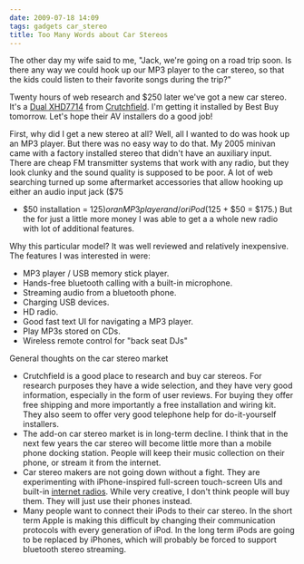 ```yaml
---
date: 2009-07-18 14:09
tags: gadgets car_stereo
title: Too Many Words about Car Stereos
---
```


The other day my wife said to me, "Jack, we're going on a road trip soon. Is
there any way we could hook up our MP3 player to the car stereo, so that the
kids could listen to their favorite songs during the trip?"

Twenty hours of
web research and $250 later we've got a new car stereo. It's a
[Dual XHD7714](http://www.dualav.com/mobileaudio/xhd7714.php) from
[Crutchfield](http://www.crutchfield.com/). I'm getting it installed by Best
Buy tomorrow. Let's hope their AV installers do a good job!

First, why did I
get a new stereo at all? Well, all I wanted to do was hook up an MP3 player.
But there was no easy way to do that. My 2005 minivan came with a factory
installed stereo that didn't have an auxiliary input. There are cheap FM
transmitter systems that work with any radio, but they look clunky and the
sound quality is supposed to be poor. A lot of web searching turned up some
aftermarket accessories that allow hooking up either an audio input jack ($75
+ $50 installation = $125) or an MP3 player and/or iPod ($125 + $50 = $175.)
But the for just a little more money I was able to get a a whole new radio
with lot of additional features.

Why this particular model? It was well
reviewed and relatively inexpensive. The features I was interested in were:

* MP3 player / USB memory stick player.
* Hands-free bluetooth calling with a built-in microphone.
* Streaming audio from a bluetooth phone.
* Charging USB devices.
* HD radio.
* Good fast text UI for navigating a MP3 player.
* Play MP3s stored on CDs.
* Wireless remote control for "back seat DJs"

General thoughts on the car stereo market

* Crutchfield is a good place to research and buy car stereos. For research purposes they have a wide selection, and they have very good information, especially in the form of user reviews. For buying they offer free shipping and more importantly a free installation and wiring kit. They also seem to offer very good telephone help for do-it-yourself installers.
* The add-on car stereo market is in long-term decline. I think that in the next few years the car stereo will become little more than a mobile phone docking station. People will keep their music collection on their phone, or stream it from the internet.
* Car stereo makers are not going down without a fight. They are experimenting with iPhone-inspired full-screen touch-screen UIs and built-in [internet radios](http://www.wired.com/gadgetlab/2008/12/blaupunkt-and-m/). While very creative, I don't think people will buy them. They will just use their phones instead.
* Many people want to connect their iPods to their car stereo. In the short term Apple is making this difficult by changing their communication protocols with every generation of iPod. In the long term iPods are going to be replaced by iPhones, which will probably be forced to support bluetooth stereo streaming.
